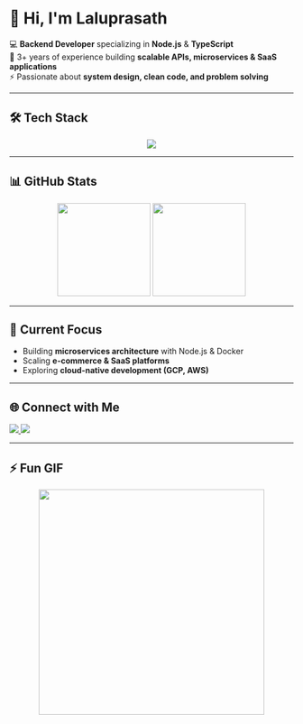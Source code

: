# 👋 Hi, I'm Laluprasath  

💻 **Backend Developer** specializing in **Node.js** & **TypeScript**  
🚀 3+ years of experience building **scalable APIs, microservices & SaaS applications**  
⚡ Passionate about **system design, clean code, and problem solving**  

---

## 🛠️ Tech Stack  

<p align="center">
  <img src="https://skillicons.dev/icons?i=nodejs,js,ts,express,mongodb,postgres,redis,nextjs,docker,git,github,linux,vscode,gcp,gitlab,jest,npm,yarn,postman,prisma,supabase,vercel" />
</p>

---

## 📊 GitHub Stats  

<p align="center">
  <img src="https://github-readme-stats.vercel.app/api?username=laluprasath-dev&show_icons=true&theme=tokyonight" height="165"/>
  <img src="https://github-readme-stats.vercel.app/api/top-langs/?username=laluprasath-dev&layout=compact&theme=tokyonight" height="165"/>
</p>

---

## 🚀 Current Focus  

- Building **microservices architecture** with Node.js & Docker  
- Scaling **e-commerce & SaaS platforms**  
- Exploring **cloud-native development (GCP, AWS)**  

---

## 🌐 Connect with Me  

<p align="left">
  <a href="[https://www.linkedin.com/in/YOUR-LINKEDIN](https://www.linkedin.com/in/lalu-fintan/)" target="_blank">
    <img src="https://img.shields.io/badge/LinkedIn-0077B5?style=for-the-badge&logo=linkedin&logoColor=white"/>
  </a>
  <a href="mailto:laluprasath.dev.in@gmail.com">
    <img src="https://img.shields.io/badge/Email-D14836?style=for-the-badge&logo=gmail&logoColor=white"/>
  </a>
</p>

---

## ⚡ Fun GIF  

<p align="center">
  <img src="[https://media.giphy.com/media/qgQUggAC3Pfv687qPC/giphy.gif](https://media.giphy.com/media/v1.Y2lkPTc5MGI3NjExcTc3bnhoaXFxbTBkM3BncG9rbjEzc2Y4YXU1OXhibzJmdG5qZHhxayZlcD12MV9naWZzX3NlYXJjaCZjdD1n/26tn33aiTi1jkl6H6/giphy.gif)" width="400" />
</p>
